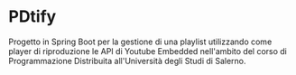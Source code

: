 # PDtify
Progetto in Spring Boot per la gestione di una playlist utilizzando come player di riproduzione le API di Youtube Embedded nell'ambito del corso di Programmazione Distribuita all'Università degli Studi di Salerno.
